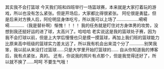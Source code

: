 其实我不会打篮球
今天我们班和四班举行一场篮球赛，本来就是大家打着玩的游戏，所以也没有怎么紧张。但是开场后，大家都比得很紧张。
   阿伦很是勇猛，但是后来对方换人后，阿伦明显身体吃亏，所以我可以上场了………………嗬嗬嗬…………（我是替补啊）惭愧！！！！
   我的任务就是盯住对方身体男的攻势，没想到我还挺好运的进了球，太高兴了。哈哈哈
   老实说这是我的篮球处子赛，因为我不会打球以前，但是上大学后慢慢也只是摸一摸篮球，再加上我们班的篮球能力比原来高中班级的篮球实力差太远了，所以我有机会出来混个分了…………别笑我笨，我以前从来没打过篮球……只是大学里开始打篮球的……
   自从你知道我的博客后，我有点紧张，真的。
   还有，你说我的照片有点那个，但是我觉得还好了，所以就不换了……呵呵
   不要生气哦！
<!-- ##{"timestamp":1143117380}## -->